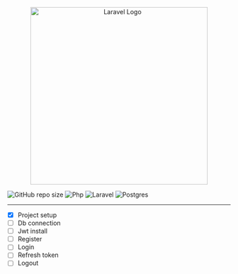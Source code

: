 <p align="center"><a href="https://laravel.com" target="_blank"><img src="https://raw.githubusercontent.com/laravel/art/master/logo-lockup/5%20SVG/2%20CMYK/1%20Full%20Color/laravel-logolockup-cmyk-red.svg" width="400" alt="Laravel Logo"></a></p>

![GitHub repo size](https://img.shields.io/github/repo-size/hikmetkutuk/laravel-jwt-auth?color=inactive&logo=github&style=for-the-badge)
![Php](https://img.shields.io/static/v1?&logo=php&label=php&message=8.2.12&color=7a86b8&style=for-the-badge)
![Laravel](https://img.shields.io/static/v1?&logo=laravel&label=laravel&message=11.7.0&color=ff2d20&style=for-the-badge)
![Postgres](https://img.shields.io/static/v1?&logo=postgresql&label=postgre%20sql&message=15.5&color=336791&style=for-the-badge)

---

- [x] Project setup
- [ ] Db connection
- [ ] Jwt install
- [ ] Register
- [ ] Login
- [ ] Refresh token
- [ ] Logout
